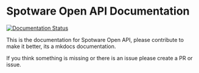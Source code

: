 # Spotware Open API Documentation

[![Documentation Status](https://readthedocs.org/projects/spotware-open-api/badge/?version=latest)](https://spotware-open-api.readthedocs.io/en/latest/?badge=latest)

This is the documentation for Spotware Open API, please contribute to make it better, its a mkdocs documentation.

If you think something is missing or there is an issue please create a PR or issue.
